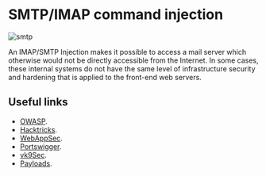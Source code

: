 # SMTP/IMAP command injection

![smtp]()

An IMAP/SMTP Injection makes it possible to access a mail server which otherwise would not be directly accessible from the Internet. In some cases, these internal systems do not have the same level of infrastructure security and hardening that is applied to the front-end web servers.

## Useful links

+ [OWASP](https://owasp.org/www-project-web-security-testing-guide/latest/4-Web_Application_Security_Testing/07-Input_Validation_Testing/10-Testing_for_IMAP_SMTP_Injection).
+ [Hacktricks](https://book.hacktricks.xyz/pentesting/pentesting-smtp).
+ [WebAppSec](http://projects.webappsec.org/w/page/13246948/Mail%20Command%20Injection).
+ [Portswigger](https://portswigger.net/kb/issues/00200800_smtp-header-injection).
+ [vk9Sec](https://vk9-sec.com/smtp-injection-attack/).
+ [Payloads](https://github.com/swisskyrepo/PayloadsAllTheThings).

